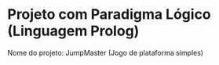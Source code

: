 # Projeto com Paradigma Lógico (Linguagem Prolog)

Nome do projeto: JumpMaster (Jogo de plataforma simples)
